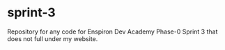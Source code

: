 # sprint-3
Repository for any code for Enspiron Dev Academy Phase-0 Sprint 3 that does not full under my website.
